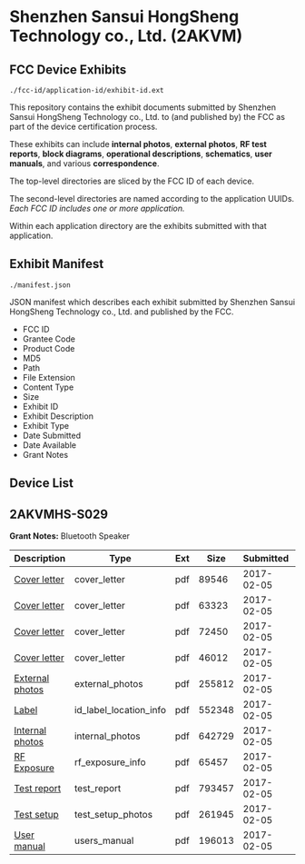 # Shenzhen Sansui HongSheng Technology co., Ltd. (2AKVM)
## FCC Device Exhibits

```
./fcc-id/application-id/exhibit-id.ext
```

This repository contains the exhibit documents submitted by Shenzhen Sansui HongSheng Technology co., Ltd. to (and published by) the FCC as part of the device certification process.

These exhibits can include **internal photos**, **external photos**, **RF test reports**, **block diagrams**, **operational descriptions**, **schematics**, **user manuals**, and various **correspondence**.

The top-level directories are sliced by the FCC ID of each device.

The second-level directories are named according to the application UUIDs. *Each FCC ID includes one or more application.*

Within each application directory are the exhibits submitted with that application. 

## Exhibit Manifest

```
./manifest.json
```

JSON manifest which describes each exhibit submitted by Shenzhen Sansui HongSheng Technology co., Ltd. and published by the FCC.

- FCC ID
- Grantee Code
- Product Code
- MD5
- Path
- File Extension
- Content Type
- Size
- Exhibit ID
- Exhibit Description
- Exhibit Type
- Date Submitted
- Date Available
- Grant Notes

## Device List
## 2AKVMHS-S029
**Grant Notes:** Bluetooth Speaker

| Description | Type | Ext | Size | Submitted | Available |
| ----------- | ---- | --- | ---- | --------- | --------- |
| [Cover letter](2AKVMHS-S029/a6f2ec50060af0d045ba6a36dab4fcbb/3276189.pdf) | cover_letter | pdf | 89546 | 2017-02-05 | 2017-02-05 |
| [Cover letter](2AKVMHS-S029/a6f2ec50060af0d045ba6a36dab4fcbb/3276190.pdf) | cover_letter | pdf | 63323 | 2017-02-05 | 2017-02-05 |
| [Cover letter](2AKVMHS-S029/a6f2ec50060af0d045ba6a36dab4fcbb/3276191.pdf) | cover_letter | pdf | 72450 | 2017-02-05 | 2017-02-05 |
| [Cover letter](2AKVMHS-S029/a6f2ec50060af0d045ba6a36dab4fcbb/3276192.pdf) | cover_letter | pdf | 46012 | 2017-02-05 | 2017-02-05 |
| [External photos](2AKVMHS-S029/a6f2ec50060af0d045ba6a36dab4fcbb/3276193.pdf) | external_photos | pdf | 255812 | 2017-02-05 | 2017-03-22 |
| [Label](2AKVMHS-S029/a6f2ec50060af0d045ba6a36dab4fcbb/3276194.pdf) | id_label_location_info | pdf | 552348 | 2017-02-05 | 2017-02-05 |
| [Internal photos](2AKVMHS-S029/a6f2ec50060af0d045ba6a36dab4fcbb/3276195.pdf) | internal_photos | pdf | 642729 | 2017-02-05 | 2017-03-22 |
| [RF Exposure](2AKVMHS-S029/a6f2ec50060af0d045ba6a36dab4fcbb/3276197.pdf) | rf_exposure_info | pdf | 65457 | 2017-02-05 | 2017-02-05 |
| [Test report](2AKVMHS-S029/a6f2ec50060af0d045ba6a36dab4fcbb/3276199.pdf) | test_report | pdf | 793457 | 2017-02-05 | 2017-02-05 |
| [Test setup](2AKVMHS-S029/a6f2ec50060af0d045ba6a36dab4fcbb/3276200.pdf) | test_setup_photos | pdf | 261945 | 2017-02-05 | 2017-03-22 |
| [User manual](2AKVMHS-S029/a6f2ec50060af0d045ba6a36dab4fcbb/3276201.pdf) | users_manual | pdf | 196013 | 2017-02-05 | 2017-03-22 |
